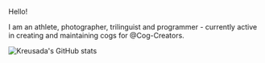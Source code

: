 Hello!

I am an athlete, photographer, trilinguist and programmer - currently active in creating and maintaining cogs for @Cog-Creators.

![Kreusada's GitHub stats](https://github-readme-stats.vercel.app/api?username=kreusada&show_icons=true&theme=radical)
